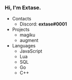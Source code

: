### Hi, I'm Extase.
+ Contacts
  - Discord: **extase#0001**
+ Projects
  - magiku
  - augment
+ Languages
  - JavaScript
  - Lua
  - SQL
  - Go
  - C++
